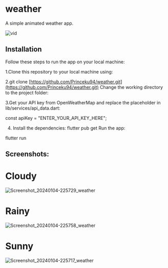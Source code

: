 # weather

A simple animated weather app.

![vid](https://github.com/Princeku94/weather/assets/64741610/02533fa1-0f4c-41bb-bcc1-56fbcd72c4f6)

## Installation

Follow these steps to run the app on your local machine:

1.Clone this repository to your local machine using:

2.git clone [https://github.com/Princeku94/weather.git](https://github.com/Princeku94/weather.git)
Change the working directory to the project folder:

3.Get your API key from OpenWeatherMap and replace the placeholder in lib/services/api_data.dart:

const apiKey = "ENTER_YOUR_API_KEY_HERE";

4. Install the dependencies:
flutter pub get
Run the app:

flutter run


## Screenshots:


# Cloudy
![Screenshot_20240104-225729_weather](https://github.com/Princeku94/weather/assets/64741610/bb6fbf9b-579f-4116-b1f4-146f96a3f2f8) 

# Rainy
![Screenshot_20240104-225758_weather](https://github.com/Princeku94/weather/assets/64741610/0614f545-1e05-4a9a-91b2-71c031bb45da) 

# Sunny
![Screenshot_20240104-225717_weather](https://github.com/Princeku94/weather/assets/64741610/1725c2c5-f247-46e5-8a03-bb0deb3702f0)


